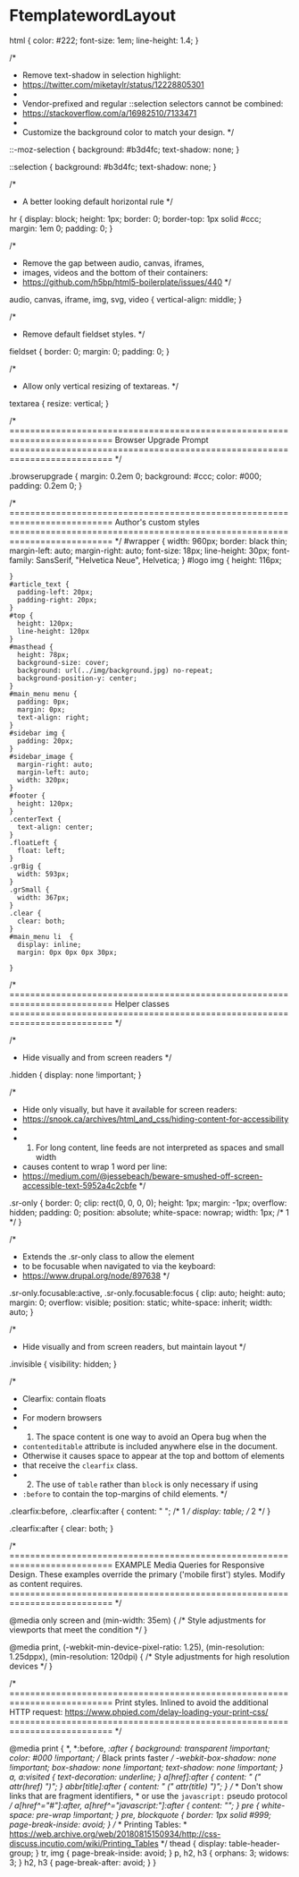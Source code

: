 # FtemplatewordLayout
html {
  color: #222;
  font-size: 1em;
  line-height: 1.4;
}

/*
 * Remove text-shadow in selection highlight:
 * https://twitter.com/miketaylr/status/12228805301
 *
 * Vendor-prefixed and regular ::selection selectors cannot be combined:
 * https://stackoverflow.com/a/16982510/7133471
 *
 * Customize the background color to match your design.
 */

::-moz-selection {
  background: #b3d4fc;
  text-shadow: none;
}

::selection {
  background: #b3d4fc;
  text-shadow: none;
}

/*
 * A better looking default horizontal rule
 */

hr {
  display: block;
  height: 1px;
  border: 0;
  border-top: 1px solid #ccc;
  margin: 1em 0;
  padding: 0;
}

/*
 * Remove the gap between audio, canvas, iframes,
 * images, videos and the bottom of their containers:
 * https://github.com/h5bp/html5-boilerplate/issues/440
 */

audio,
canvas,
iframe,
img,
svg,
video {
  vertical-align: middle;
}

/*
 * Remove default fieldset styles.
 */

fieldset {
  border: 0;
  margin: 0;
  padding: 0;
}

/*
 * Allow only vertical resizing of textareas.
 */

textarea {
  resize: vertical;
}

/* ==========================================================================
   Browser Upgrade Prompt
   ========================================================================== */

.browserupgrade {
  margin: 0.2em 0;
  background: #ccc;
  color: #000;
  padding: 0.2em 0;
}

/* ==========================================================================
   Author's custom styles
   ========================================================================== */
    #wrapper {
      width: 960px;
      border: black thin;
      margin-left: auto;
      margin-right: auto;
      font-size: 18px;
      line-height: 30px;
      font-family: SansSerif, "Helvetica Neue", Helvetica;
    }
    #logo img {
      height: 116px;

    }
    #article_text {
      padding-left: 20px;
      padding-right: 20px;
    }
    #top {
      height: 120px;
      line-height: 120px
    }
    #masthead {
      height: 78px;
      background-size: cover;
      background: url(../img/background.jpg) no-repeat;
      background-position-y: center;
    }
    #main_menu menu {
      padding: 0px;
      margin: 0px;
      text-align: right;
    }
    #sidebar img {
      padding: 20px;
    }
    #sidebar_image {
      margin-right: auto;
      margin-left: auto;
      width: 320px;
    }
    #footer {
      height: 120px;
    }
    .centerText {
      text-align: center;
    }
    .floatLeft {
      float: left;
    }
    .grBig {
      width: 593px;
    }
    .grSmall {
      width: 367px;
    }
    .clear {
      clear: both;
    }
    #main_menu li  {
      display: inline;
      margin: 0px 0px 0px 30px;

    }
/* ==========================================================================
   Helper classes
   ========================================================================== */

/*
 * Hide visually and from screen readers
 */

.hidden {
  display: none !important;
}

/*
* Hide only visually, but have it available for screen readers:
* https://snook.ca/archives/html_and_css/hiding-content-for-accessibility
*
* 1. For long content, line feeds are not interpreted as spaces and small width
*    causes content to wrap 1 word per line:
*    https://medium.com/@jessebeach/beware-smushed-off-screen-accessible-text-5952a4c2cbfe
*/

.sr-only {
  border: 0;
  clip: rect(0, 0, 0, 0);
  height: 1px;
  margin: -1px;
  overflow: hidden;
  padding: 0;
  position: absolute;
  white-space: nowrap;
  width: 1px;
  /* 1 */
}

/*
* Extends the .sr-only class to allow the element
* to be focusable when navigated to via the keyboard:
* https://www.drupal.org/node/897638
*/

.sr-only.focusable:active,
.sr-only.focusable:focus {
  clip: auto;
  height: auto;
  margin: 0;
  overflow: visible;
  position: static;
  white-space: inherit;
  width: auto;
}

/*
* Hide visually and from screen readers, but maintain layout
*/

.invisible {
  visibility: hidden;
}

/*
* Clearfix: contain floats
*
* For modern browsers
* 1. The space content is one way to avoid an Opera bug when the
*    `contenteditable` attribute is included anywhere else in the document.
*    Otherwise it causes space to appear at the top and bottom of elements
*    that receive the `clearfix` class.
* 2. The use of `table` rather than `block` is only necessary if using
*    `:before` to contain the top-margins of child elements.
*/

.clearfix:before,
.clearfix:after {
  content: " ";
  /* 1 */
  display: table;
  /* 2 */
}

.clearfix:after {
  clear: both;
}

/* ==========================================================================
   EXAMPLE Media Queries for Responsive Design.
   These examples override the primary ('mobile first') styles.
   Modify as content requires.
   ========================================================================== */

@media only screen and (min-width: 35em) {
  /* Style adjustments for viewports that meet the condition */
}

@media print,
  (-webkit-min-device-pixel-ratio: 1.25),
  (min-resolution: 1.25dppx),
  (min-resolution: 120dpi) {
  /* Style adjustments for high resolution devices */
}

/* ==========================================================================
   Print styles.
   Inlined to avoid the additional HTTP request:
   https://www.phpied.com/delay-loading-your-print-css/
   ========================================================================== */

@media print {
  *,
  *:before,
  *:after {
    background: transparent !important;
    color: #000 !important;
    /* Black prints faster */
    -webkit-box-shadow: none !important;
    box-shadow: none !important;
    text-shadow: none !important;
  }
  a,
  a:visited {
    text-decoration: underline;
  }
  a[href]:after {
    content: " (" attr(href) ")";
  }
  abbr[title]:after {
    content: " (" attr(title) ")";
  }
  /*
     * Don't show links that are fragment identifiers,
     * or use the `javascript:` pseudo protocol
     */
  a[href^="#"]:after,
  a[href^="javascript:"]:after {
    content: "";
  }
  pre {
    white-space: pre-wrap !important;
  }
  pre,
  blockquote {
    border: 1px solid #999;
    page-break-inside: avoid;
  }
  /*
     * Printing Tables:
     * https://web.archive.org/web/20180815150934/http://css-discuss.incutio.com/wiki/Printing_Tables
     */
  thead {
    display: table-header-group;
  }
  tr,
  img {
    page-break-inside: avoid;
  }
  p,
  h2,
  h3 {
    orphans: 3;
    widows: 3;
  }
  h2,
  h3 {
    page-break-after: avoid;
  }
}
